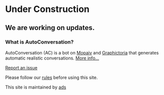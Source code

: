 # Under Construction
## We are working on updates.

### What is AutoConversation?

AutoConversation (AC) is a bot on [Mopaiv](https://mopaiv.com/profile/autoconversation) and [Graphictoria](https://gtoria.net/user/profile/AutoConversation) that generates automatic realistic conversations. [More info...](/information)

[Report an issue](/issues)

Please follow our [rules](/rules) before using this site.


This site is maintained by [ads](https://mopaiv.com/profile/ads)
